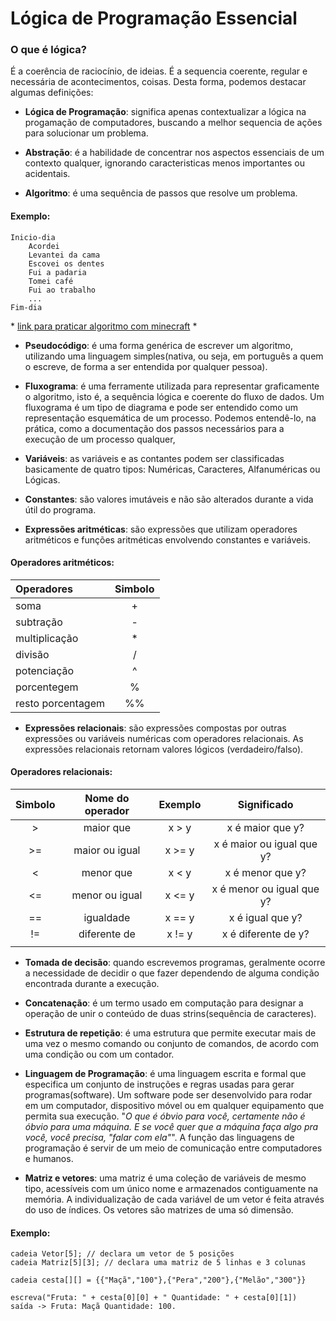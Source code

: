 # Lógica de Programação Essencial

### O que é lógica?
É a coerência de raciocínio, de ideias. É a sequencia coerente, regular e necessária de acontecimentos, coisas. Desta forma, podemos destacar algumas definições:

* **Lógica de Programação**: significa apenas contextualizar a lógica na progamação de computadores, buscando a melhor sequencia de ações para solucionar um problema.

* **Abstração**: é a habilidade de concentrar nos aspectos essenciais de um contexto qualquer, ignorando caracteristicas menos importantes ou acidentais.

* **Algoritmo**: é uma sequência de passos que resolve um problema. 

#### Exemplo:
    Inicio-dia
        Acordei
        Levantei da cama
        Escovei os dentes
        Fui a padaria
        Tomei café
        Fui ao trabalho
        ...
    Fim-dia

\* [link para praticar algoritmo com minecraft](https://studio.code.org/s/mc/lessons/1/levels/1) \*

* **Pseudocódigo**: é uma forma genérica de escrever um algoritmo, utilizando uma linguagem simples(nativa, ou seja, em português a quem o escreve, de forma a ser entendida por qualquer pessoa).

* **Fluxograma**: é uma ferramente utilizada para representar graficamente o algoritmo, isto é, a sequência lógica e coerente do fluxo de dados. Um fluxograma é um tipo de diagrama e pode ser entendido como um representação esquemática de um processo. Podemos entendê-lo, na prática, como a documentação dos passos necessários para a execução de um processo qualquer,

* **Variáveis**: as variáveis e as contantes podem ser classificadas basicamente de quatro tipos: Numéricas, Caracteres, Alfanuméricas ou Lógicas.

* **Constantes**: são valores imutáveis e não são alterados durante a vida útil do programa.

* **Expressões aritméticas**: são expressões que utilizam operadores aritméticos e funções aritméticas envolvendo constantes e variáveis.

#### Operadores aritméticos:

Operadores        | Simbolo
:--------         | :-----:
soma              | +
subtração         | -
multiplicação     | *
divisão           | /
potenciação       | ^
porcentegem       | %
resto porcentagem | %%

* **Expressões relacionais**: são expressões compostas por outras expressões ou variáveis numéricas com operadores relacionais. As expressões relacionais retornam valores lógicos (verdadeiro/falso).

#### Operadores relacionais:

Simbolo | Nome do operador | Exemplo | Significado 
:-----: | :-----: | :-----: | :-----: 
| > | maior que | x > y | x é maior que y?
| >= | maior ou igual | x >= y | x é maior ou igual que y?
| < | menor que | x < y | x é menor que y?
| <= | menor ou igual | x <= y | x é menor ou igual que y?
| == | igualdade | x == y | x é igual que y?
| != | diferente de | x != y | x é diferente de y?
| | | | 


* **Tomada de decisão**: quando escrevemos programas, geralmente ocorre a necessidade de decidir o que fazer dependendo de alguma condição encontrada durante a execução.

* **Concatenação**: é um termo usado em computação para designar a operação de unir o conteúdo de duas strins(sequência de caracteres).

* **Estrutura de repetição**: é uma estrutura que permite executar mais de uma vez o mesmo comando ou conjunto de comandos, de acordo com uma condição ou com um contador.

* **Linguagem de Programação**: é uma linguagem escrita e formal que especifica um conjunto de instruções e regras usadas para gerar programas(software). Um software pode ser desenvolvido para rodar em um computador, dispositivo móvel ou em qualquer equipamento que permita sua execução. "*O que é óbvio para você, certamente não é óbvio para uma máquina. E se você quer que a máquina faça algo pra você, você precisa, "falar com ela"*". A função das linguagens de programação é servir de um meio de comunicação entre computadores e humanos.

* **Matriz e vetores**: uma matriz é uma coleção de variáveis de mesmo tipo, acessíveis com um único nome e armazenados contiguamente na memória. A individualização de cada variável de um vetor é feita através do uso de índices. Os vetores são matrizes de uma só dimensão.

#### Exemplo:
    cadeia Vetor[5]; // declara um vetor de 5 posições
    cadeia Matriz[5][3]; // declara uma matriz de 5 linhas e 3 colunas

    cadeia cesta[][] = {{"Maçã","100"},{"Pera","200"},{"Melão","300"}}

    escreva("Fruta: " + cesta[0][0] + " Quantidade: " + cesta[0][1])
    saída -> Fruta: Maçã Quantidade: 100.